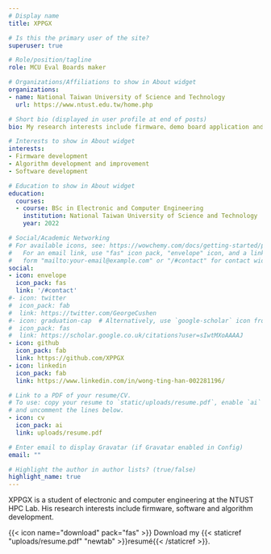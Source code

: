 ```yaml
---
# Display name
title: XPPGX

# Is this the primary user of the site?
superuser: true

# Role/position/tagline
role: MCU Eval Boards maker

# Organizations/Affiliations to show in About widget
organizations:
- name: National Taiwan University of Science and Technology
  url: https://www.ntust.edu.tw/home.php

# Short bio (displayed in user profile at end of posts)
bio: My research interests include firmware、demo board application and Algorithm development.

# Interests to show in About widget
interests:
- Firmware development
- Algorithm development and improvement
- Software development

# Education to show in About widget
education:
  courses:
  - course: BSc in Electronic and Computer Engineering
    institution: National Taiwan University of Science and Technology
    year: 2022

# Social/Academic Networking
# For available icons, see: https://wowchemy.com/docs/getting-started/page-builder/#icons
#   For an email link, use "fas" icon pack, "envelope" icon, and a link in the
#   form "mailto:your-email@example.com" or "/#contact" for contact widget.
social:
- icon: envelope
  icon_pack: fas
  link: '/#contact'
#- icon: twitter
#  icon_pack: fab
#  link: https://twitter.com/GeorgeCushen
#- icon: graduation-cap  # Alternatively, use `google-scholar` icon from `ai` icon pack
#  icon_pack: fas
#  link: https://scholar.google.co.uk/citations?user=sIwtMXoAAAAJ
- icon: github
  icon_pack: fab
  link: https://github.com/XPPGX
- icon: linkedin
  icon_pack: fab
  link: https://www.linkedin.com/in/wong-ting-han-002281196/

# Link to a PDF of your resume/CV.
# To use: copy your resume to `static/uploads/resume.pdf`, enable `ai` icons in `params.toml`, 
# and uncomment the lines below.
- icon: cv
  icon_pack: ai
  link: uploads/resume.pdf

# Enter email to display Gravatar (if Gravatar enabled in Config)
email: ""

# Highlight the author in author lists? (true/false)
highlight_name: true
---
```


XPPGX is a student of electronic and computer engineering at the NTUST HPC Lab. His research interests include firmware, software and algorithm development. 


{{< icon name="download" pack="fas" >}} Download my {{< staticref "uploads/resume.pdf" "newtab" >}}resumé{{< /staticref >}}.
